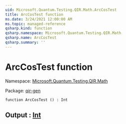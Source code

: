 ```yaml
---
uid: Microsoft.Quantum.Testing.QIR.Math.ArcCosTest
title: ArcCosTest function
ms.date: 3/24/2021 12:00:00 AM
ms.topic: managed-reference
qsharp.kind: function
qsharp.namespace: Microsoft.Quantum.Testing.QIR.Math
qsharp.name: ArcCosTest
qsharp.summary: ''
---
```


# ArcCosTest function

Namespace: [Microsoft.Quantum.Testing.QIR.Math](xref:Microsoft.Quantum.Testing.QIR.Math)

Package: [qir-gen](https://nuget.org/packages/qir-gen)




```qsharp
function ArcCosTest () : Int
```


## Output : [Int](xref:microsoft.quantum.lang-ref.int)

